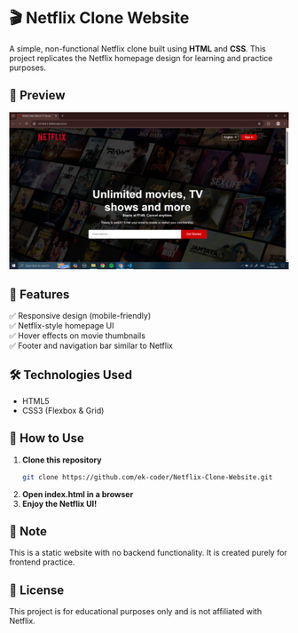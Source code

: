 # 🎬 Netflix Clone Website  
A simple, non-functional Netflix clone built using **HTML** and **CSS**. This project replicates the Netflix homepage design for learning and practice purposes.  

## 📸 Preview  
![Netflix Clone Screenshot](Preview1.png)

## 🚀 Features  
✅ Responsive design (mobile-friendly)  
✅ Netflix-style homepage UI  
✅ Hover effects on movie thumbnails  
✅ Footer and navigation bar similar to Netflix  

## 🛠️ Technologies Used  
- HTML5  
- CSS3 (Flexbox & Grid)  


## 🔧 How to Use  
1. **Clone this repository**  
   ```sh
   git clone https://github.com/ek-coder/Netflix-Clone-Website.git
2. **Open index.html in a browser**
3. **Enjoy the Netflix UI!**

## 📌 Note
This is a static website with no backend functionality. It is created purely for frontend practice.

## 📜 License
This project is for educational purposes only and is not affiliated with Netflix.

